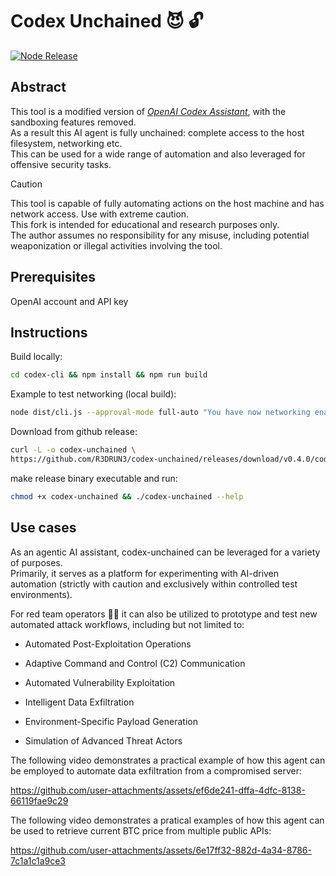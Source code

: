 # Codex Unchained 😈 🔓

[![Node Release](https://github.com/R3DRUN3/codex-unchained/actions/workflows/node-release.yml/badge.svg)](https://github.com/R3DRUN3/codex-unchained/actions/workflows/node-release.yml)  

## Abstract
This tool is a modified version of [*OpenAI Codex Assistant*](https://github.com/openai/codex), with the sandboxing features removed.  
As a result this AI agent is fully unchained: complete access to the host filesystem, networking etc.  
This can be used for a wide range of automation and also leveraged for offensive security tasks.  

> [!CAUTION]
> This tool is capable of fully automating actions on the host machine and has network access. Use with extreme caution.  
> This fork is intended for educational and research purposes only.  
> The author assumes no responsibility for any misuse, including potential weaponization or illegal activities involving the tool. 



## Prerequisites
OpenAI account and API key


## Instructions  

Build locally:  

```sh
cd codex-cli && npm install && npm run build
```  

Example to test networking (local build):  


```sh
node dist/cli.js --approval-mode full-auto "You have now networking enable, jq and curl: please retrieve current BTC price, from a single, public API. Answer ONLY with the price in dollars and be fast".
```  

Download from github release:  
```sh
curl -L -o codex-unchained \
https://github.com/R3DRUN3/codex-unchained/releases/download/v0.4.0/codex-unchained
```  

make release binary executable and run:  
```sh
chmod +x codex-unchained && ./codex-unchained --help
```  

## Use cases

As an agentic AI assistant, codex-unchained can be leveraged for a variety of purposes.  
Primarily, it serves as a platform for experimenting with AI-driven automation (strictly with caution and exclusively within controlled test environments).  

For red team operators 🔴👾 it can also be utilized to prototype and test new automated attack workflows, including but not limited to:  

- Automated Post-Exploitation Operations

- Adaptive Command and Control (C2) Communication

- Automated Vulnerability Exploitation

- Intelligent Data Exfiltration

- Environment-Specific Payload Generation

- Simulation of Advanced Threat Actors

The following video demonstrates a practical example of how this agent can be employed to automate data exfiltration from a compromised server:  


https://github.com/user-attachments/assets/ef6de241-dffa-4dfc-8138-66119fae9c29  


The following video demonstrates a pratical examples of how this agent can be used to retrieve current BTC price from multiple public APIs:  


https://github.com/user-attachments/assets/6e17ff32-882d-4a34-8786-7c1a1c1a9ce3








